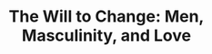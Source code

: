 ---
authors: Bell Hooks
title: 'The Will to Change: Men, Masculinity, and Love'
layout: book
link: false
---